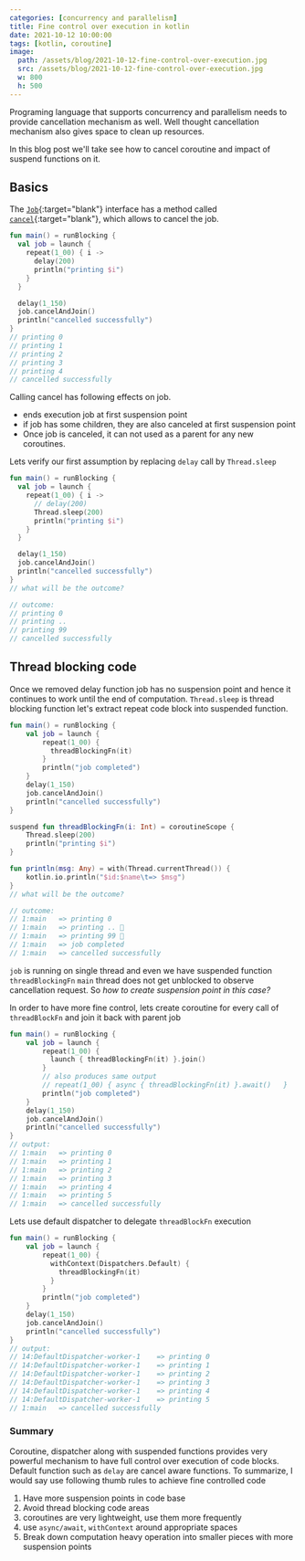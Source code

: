 ```yaml
---
categories: [concurrency and parallelism]
title: Fine control over execution in kotlin
date: 2021-10-12 10:00:00
tags: [kotlin, coroutine]
image:
  path: /assets/blog/2021-10-12-fine-control-over-execution.jpg
  src: /assets/blog/2021-10-12-fine-control-over-execution.jpg
  w: 800
  h: 500
---
```

Programing language that supports concurrency and parallelism needs to provide cancellation mechanism as well. Well thought cancellation mechanism also gives space to clean up resources.

In this blog post we'll take see how to cancel coroutine and impact of suspend functions on it.

## Basics

The [`Job`](https://kotlin.github.io/kotlinx.coroutines/kotlinx-coroutines-core/kotlinx.coroutines/-job/index.html){:target="blank"} interface has a method called [`cancel`](https://kotlin.github.io/kotlinx.coroutines/kotlinx-coroutines-core/kotlinx.coroutines/cancel.html){:target="blank"}, which allows to cancel the job.

```kotlin
fun main() = runBlocking {
  val job = launch {
    repeat(1_00) { i ->
      delay(200)
      println("printing $i")
    }
  }

  delay(1_150)
  job.cancelAndJoin()
  println("cancelled successfully")
}
// printing 0
// printing 1
// printing 2
// printing 3
// printing 4
// cancelled successfully
```

Calling cancel has following effects on job.

- ends execution job at first suspension point
- if job has some children, they are also canceled at first suspension point
- Once job is canceled, it can not used as a parent for any new coroutines.

Lets verify our first assumption by replacing `delay` call by `Thread.sleep`

```kotlin
fun main() = runBlocking {
  val job = launch {
    repeat(1_00) { i ->
      // delay(200)
      Thread.sleep(200)
      println("printing $i")
    }
  }

  delay(1_150)
  job.cancelAndJoin()
  println("cancelled successfully")
}
// what will be the outcome?

// outcome:
// printing 0
// printing ..
// printing 99
// cancelled successfully
```

## Thread blocking code

Once we removed delay function job has no suspension point and hence it continues to work until the end of computation. `Thread.sleep` is thread blocking function
let's extract repeat code block into suspended function.

```kotlin
fun main() = runBlocking {
    val job = launch {
        repeat(1_00) {
          threadBlockingFn(it)
        }
        println("job completed")
    }
    delay(1_150)
    job.cancelAndJoin()
    println("cancelled successfully")
}

suspend fun threadBlockingFn(i: Int) = coroutineScope {
    Thread.sleep(200)
    println("printing $i")
}

fun println(msg: Any) = with(Thread.currentThread()) {
    kotlin.io.println("$id:$name\t=> $msg")
}
// what will be the outcome?

// outcome:
// 1:main	=> printing 0
// 1:main	=> printing .. 🧐
// 1:main	=> printing 99 🤔
// 1:main	=> job completed
// 1:main	=> cancelled successfully
```

`job` is running on single thread and even we have suspended function `threadBlockingFn` `main` thread does not get unblocked to observe cancellation request. So *how to create suspension point in this case?*

In order to have more fine control, lets create coroutine for every call of `threadBlockFn` and join it back with parent job

```kotlin
fun main() = runBlocking {
    val job = launch {
        repeat(1_00) {
          launch { threadBlockingFn(it) }.join()
        }
        // also produces same output
        // repeat(1_00) { async { threadBlockingFn(it) }.await()   }
        println("job completed")
    }
    delay(1_150)
    job.cancelAndJoin()
    println("cancelled successfully")
}
// output:
// 1:main	=> printing 0
// 1:main	=> printing 1
// 1:main	=> printing 2
// 1:main	=> printing 3
// 1:main	=> printing 4
// 1:main	=> printing 5
// 1:main	=> cancelled successfully
```

Lets use default dispatcher to delegate `threadBlockFn` execution

```kotlin
fun main() = runBlocking {
    val job = launch {
        repeat(1_00) {
          withContext(Dispatchers.Default) {
            threadBlockingFn(it)
          }
        }
        println("job completed")
    }
    delay(1_150)
    job.cancelAndJoin()
    println("cancelled successfully")
}
// output:
// 14:DefaultDispatcher-worker-1	=> printing 0
// 14:DefaultDispatcher-worker-1	=> printing 1
// 14:DefaultDispatcher-worker-1	=> printing 2
// 14:DefaultDispatcher-worker-1	=> printing 3
// 14:DefaultDispatcher-worker-1	=> printing 4
// 14:DefaultDispatcher-worker-1	=> printing 5
// 1:main	=> cancelled successfully
```

### Summary

Coroutine, dispatcher along with suspended functions provides very powerful mechanism to have full control over execution of code blocks. Default function such as `delay` are cancel aware functions.
To summarize, I would say use following thumb rules to achieve fine controlled code

1. Have more suspension points in code base
2. Avoid thread blocking code areas
3. coroutines are very lightweight, use them more frequently
4. use `async/await`, `withContext` around appropriate spaces
5. Break down computation heavy operation into smaller pieces with more suspension points
